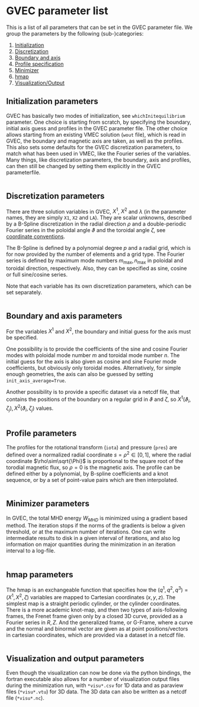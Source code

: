 # GVEC parameter list

This is a list of all parameters that can be set in the GVEC parameter file.
We group the parameters by the following (sub-)categories:

1. [Initialization](#initialization-parameters)
1. [Discretization](#discretization-parameters)
1. [Boundary and axis](#boundary-and-axis-parameters)
1. [Profile specification](#profile-parameters)
1. [Minimizer](#minimizer-parameters)
1. [hmap](#hmap-parameters)
1. [Visualization/Output](#visualization-and-output-parameters)


## Initialization parameters

GVEC has basically two modes of initialization, see `whichInitequilibrium` parameter.
One choice is starting from scratch, by specifying the boundary, initial axis guess and profiles in the GVEC parameter file.
The other choice allows starting from an existing VMEC solution (`wout` file), which is read in GVEC, the boundary and magnetic axis are taken, as well as the profiles. This also sets some defaults for the GVEC discretization parameters, to match what has been used in VMEC, like the Fourier series of the variables. Many things, like discretization parameters, the boundary, axis and profiles, can then still be changed by setting them explicitly in the GVEC parameterfile.


```{include} ../generators/parameters-initialization.md
```

## Discretization parameters

There are three solution variables in GVEC, $X^1$, $X^2$ and $\lambda$ (in the parameter names, they are simply `X1`, `X2` and `LA`). They are scalar unknowns, described by a B-Spline discretization in the radial direction $\rho$ and a double-periodic Fourier series in the poloidal angle $\vartheta$ and the toroidal angle $\zeta$, see [coordinate conventions](#coordinate-conventions).

The B-Spline is defined by a polynomial degree $p$ and a radial grid, which is for now provided by the number of elements and a grid type. The Fourier series is defined by maximum mode numbers $m_\text{max},n_\text{max}$ in poloidal and toroidal direction, respectively. Also, they can be specified as sine, cosine or full sine/cosine series.

Note that each variable has its own discretization parameters, which can be set separately.


```{include} ../generators/parameters-discretization.md
```

## Boundary and axis parameters
For the variables $X^1$ and $X^2$, the boundary and initial guess for the axis must be specified.

One possibility is to provide the coefficients of the sine and cosine Fourier modes with poloidal mode number $m$ and toroidal mode number $n$. The initial guess for the axis is also given as cosine and sine Fourier mode coefficients, but obviously only toroidal modes. Alternatively, for simple enough geometries, the axis can also be guessed by setting `init_axis_average=True`.

Another possibility is to provide a specific dataset via a netcdf file, that contains the positions of the boundary on a regular grid in $\vartheta$ and $\zeta$, so $X^1(\vartheta_i,\zeta_j), X^2(\vartheta_i,\zeta_j)$ values.


```{include} ../generators/parameters-bcs.md
```

## Profile parameters
The profiles for the rotational transform (`iota`) and pressure (`pres`) are defined over a normalized radial coordinate $s=\rho^2 \in [0,1]$, where the radial coordinate $\rho\sim\sqrt{\Phi}$ is proportional to the square root of the torodial magnetic flux, so $\rho=0$ is the magnetic axis. The profile can be defined either by a polynomial, by B-spline coefficients and a knot sequence, or by a set of point-value pairs which are then interpolated.

```{include} ../generators/parameters-profiles.md
```

## Minimizer parameters

In GVEC, the total MHD energy $W_{MHD}$ is minimized using a gradient based method. The iteration stops if the norms of the gradients is below a given threshold, or at the maximum number of iterations. One can write intermediate results to disk in a given interval of iterations, and also log information on major quantities during the minimization in an iteration interval to a log-file.


```{include} ../generators/parameters-minimizer.md
```

## hmap parameters
The hmap is an exchangeable function that specifies how the $(q^1,q^2,q^3)=(X^1,X^2,\zeta)$ variables are mapped to Cartesian coordinates $(x,y,z)$. The simplest map is a straight periodic cylinder, or the cylinder coordinates. There is a more academic knot-map, and then two types of axis-following frames, the Frenet frame given only by a closed 3D curve, provided as a Fourier series in $R,Z$. And the generalized frame, or G-Frame, where a curve and the normal and binormal vector are given as at point positions/vectors in cartesian coordinates, which are provided via a dataset in a netcdf file.

```{include} ../generators/parameters-hmap.md
```

## Visualization and output parameters

Even though the visualization can now be done via the python bindings, the fortran executable also allows for a number of visualization output files during the minimization run, with  `*visu*.csv` for 1D data and as paraview files (`*visu*.vtu`) for 3D data. The 3D data can also be written as a netcdf file (`*visu*.nc`).

```{include} ../generators/parameters-visualization.md
```
